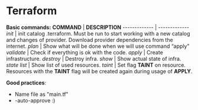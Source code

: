 # Terraform
**Basic commands:**
**COMMAND** | **DESCRIPTION**
------------- | -------------
_init_ | init catalog .terraform. Must be run to start working with a new catalog and changes of provider. Download provider dependencies from the internet.
_plan_ | Show what will be done when we will use command “apply”
_validate_ | Check if everything is ok with the code.
_apply_ | Create infrastructure.
_destroy_ | Destroy infra.
_show_ | Show actual state of infra.
_state list_ | Show list of used resources.
_taint <resource>_ | Set flag **TAINT** on resource. Resources with the **TAINT** flag will be created again during usage of **APPLY**.


**Good practices**:
- Name file as "main.tf"
- -auto-approve :)
